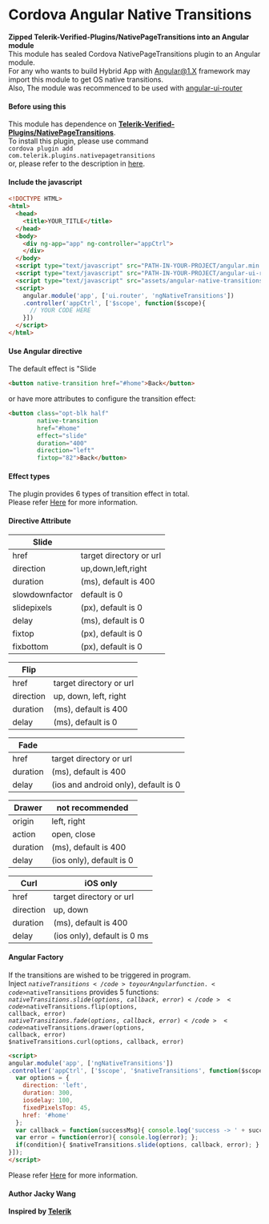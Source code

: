 # Cordova Angular Native Transitions  
**Zipped Telerik-Verified-Plugins/NativePageTransitions into an Angular module**  
This module has sealed Cordova NativePageTransitions plugin to an Angular module.  
For any who wants to build Hybrid App with Angular@1.X framework may import this module to get OS native transitions.  
Also, The module was recommenced to be used with [angular-ui-router][]

#### Before using this  
This module has dependence on [**Telerik-Verified-Plugins/NativePageTransitions**][].  
To install this plugin, please use command  
<code>cordova plugin add com.telerik.plugins.nativepagetransitions</code>  
or, please refer to the description in [here][].

#### Include the javascript
```html
<!DOCTYPE HTML>
<html>
  <head>
    <title>YOUR_TITLE</title>
  </head>
  <body>
    <div ng-app="app" ng-controller="appCtrl">
    </div>
  </body>
  <script type="text/javascript" src="PATH-IN-YOUR-PROJECT/angular.min.js"></script>
  <script type="text/javascript" src="PATH-IN-YOUR-PROJECT/angular-ui-router.min.js"></script>
  <script type="text/javascript" src="assets/angular-native-transitions.min.js"></script>
  <script>
    angular.module('app', ['ui.router', 'ngNativeTransitions'])
    .controller('appCtrl', ['$scope', function($scope){
      // YOUR CODE HERE
    }])
  </script>
</html>
```

#### Use Angular directive
The default effect is "Slide  
```html
<button native-transition href="#home">Back</button>
```  
or have more attributes to configure the transition effect:  
```html
<button class="opt-blk half"
        native-transition
        href="#home"
        effect="slide"
        duration="400"
        direction="left"
        fixtop="82">Back</button>
```

#### Effect types
The plugin provides 6 types of transition effect in total.  
Please refer [Here](http://plugins.telerik.com/cordova/plugin/native-page-transitions) for more information.  

#### Directive Attribute
| Slide  |  |
|-------------|-------------|
|href|target directory or url|
|direction    |up,down,left,right|
|duration|(ms), default is 400|
|slowdownfactor|default is 0|
|slidepixels|(px), default is 0|
|delay|(ms), default is 0|
|fixtop|(px), default is 0|
|fixbottom|(px), default is 0|  

|Flip| |
|-------------|------------|
|href|target directory or url|
|direction|up, down, left, right|
|duration|(ms), default is 400|
|delay|(ms), default is 0|  

|Fade|   |
|--------------|------------|
|href|target directory or url|
|duration|(ms), default is 400|
|delay|(ios and android only), default is 0|  

|Drawer|not recommended  |
|--------------|------------|
|origin|left, right|
|action|open, close|
|duration|(ms), default is 400|
|delay|(ios only), default is 0|  

|Curl|iOS only|
|--------------|-------------|
|href|target directory or url|
|direction|up, down|
|duration|(ms), default is 400|
|delay|(ios only), default is 0 ms|  

#### Angular Factory
If the transitions are wished to be triggered in program.  
Inject <code>$nativeTransitions</code> to your Angular function.  
<code>$nativeTransitions</code> provides 5 functions:  
<code>$nativeTransitions.slide(options, callback, error)</code>  
<code>$nativeTransitions.flip(options, callback, error)</code>  
<code>$nativeTransitions.fade(options, callback, error)</code>  
<code>$nativeTransitions.drawer(options, callback, error)</code>  
<code>$nativeTransitions.curl(options, callback, error)</code>  
```html
<script>
angular.module('app', ['ngNativeTransitions'])
.controller('appCtrl', ['$scope', '$nativeTransitions', function($scope, $nativeTransitions){
  var options = {
    direction: 'left',
    duration: 300,
    iosdelay: 100,
    fixedPixelsTop: 45,
    href: '#home'
  };
  var callback = function(successMsg){ console.log('success -> ' + successMsg) };
  var error = function(error){ console.log(error); };
  if(condition){ $nativeTransitions.slide(options, callback, error); }
}]);
</script>
```  
Please refer [Here](http://plugins.telerik.com/cordova/plugin/native-page-transitions) for more information.  

#### Author Jacky Wang  
**Inspired by [Telerik](www.telerik.com)**  


[**Telerik-Verified-Plugins/NativePageTransitions**]:https://github.com/Telerik-Verified-Plugins/NativePageTransitions
[here]:https://github.com/Telerik-Verified-Plugins/NativePageTransitions
[angular-ui-router]:https://github.com/angular-ui/ui-router
